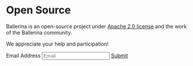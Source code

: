 # Open Source

Ballerina is an open-source project under [Apache 2.0 license](https://opensource.org/licenses/Apache-2.0) and the work of the Ballerina community.

We appreciate your help and participation!

<form>
<span id="subscribeMessage" ></span>
<label class="subscribeForm">Email Address</label>
<input maxlength="90" value="" id="email" name="email" placeholder="Email" title="Email" class="cTextfieldstyle contact_email subscribeForm" type="text">
<a class="cBallerinaButtons subscribeForm" href="" id="slackSubscribeButton">Submit</a>
</form>
